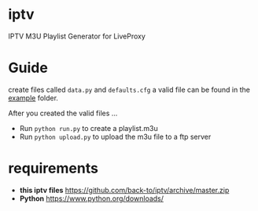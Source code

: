 # iptv

IPTV M3U Playlist Generator for LiveProxy

# Guide

create files called `data.py` and `defaults.cfg`
a valid file can be found in the [example](https://github.com/back-to/iptv/tree/master/example) folder.

After you created the valid files ...

- Run `python run.py` to create a playlist.m3u
- Run `python upload.py` to upload the m3u file to a ftp server

# requirements

- **this iptv files** https://github.com/back-to/iptv/archive/master.zip
- **Python** https://www.python.org/downloads/
